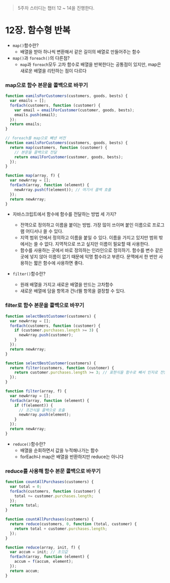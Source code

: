 > 5주차 스터디는 챕터 12 ~ 14을 진행한다.

# 12장. 함수형 반복

- `map()`함수란?
  - 배열을 받아 하나씩 변환해서 같은 길이의 배열로 만들어주는 함수
- `map()`과 `foreach()`의 다른점?
  - `map`과 `foreach`모두 고차 함수로 배열을 반복한다는 공통점이 있지만, map은 새로운 배열을 리턴하는 점이 다르다

### map으로 함수 본문을 콜백으로 바꾸기

```javascript
function eamilsForCustomers(customers, goods, bests) {
  var emails = [];
  forEach(customers, function (customer) {
    var email = emailForCustomer(customer, goods, bests);
    emails.push(email);
  });
  return emails;
}
```

```javascript
// foreach를 map으로 빼낸 버전
function eamilsForCustomers(customers, goods, bests) {
  return map(customers, function (customer) {
    // 본문을 콜백으로 전달
    return emailForCustomer(customer, goods, bests);
  });
}

function map(array, f) {
  var newArray = [];
  forEach(array, function (element) {
    newArray.push(f(element)); // 여기서 콜백 호출
  });
  return newArray;
}
```

- 자바스크립트에서 함수에 함수를 전달하는 방법 세 가지?

  - 전역으로 정의하고 이름을 붙이는 방법. 가장 많이 쓰이며 붙인 이름으로 프로그램 어디서나 쓸 수 있다.
  - 지역 범위 안에서 정의하고 이름을 붙일 수 있다. 이름을 가지고 있지만 범위 밖에서는 쓸 수 없다. 지역적으로 쓰고 싶지만 이름이 필요할 때 사용한다.
  - 함수를 사용하는 곳에서 바로 정의하는 인라인으로 정의하기. 함수를 변수 같은 곳에 넣지 않아 이름이 없기 때문에 익명 함수라고 부른다. 문맥에서 한 번만 사용하는 짧은 함수에 사용하면 좋다.

- `filter()`함수란?
  - 원래 배열을 가지고 새로운 배열을 만드는 고차함수
  - 새로운 배열에 담을 항목과 건너뛸 항목을 결정할 수 있다.

### filter로 함수 본문을 콜백으로 바꾸기

```javascript
function selectBestCustomer(customers) {
  var newArray = [];
  forEach(customers, function (customer) {
    if (customer.purchases.length >= 3) {
      newArray.push(customer);
    }
  });
  return newArray;
}
```

```javascript
function selectBestCustomer(customers) {
  return filter(customers, function (customer) {
    return customer.purchases.length >= 3; // 표현식을 함수로 빼서 인자로 전달
  });
}

function filter(array, f) {
  var newArray = [];
  forEach(array, function (element) {
    if (f(element)) {
      // 조건식을 콜백으로 호출
      newArray.push(element);
    }
  });
  return newArray;
}
```

- `reduce()`함수란?
  - 배열을 순회하면서 값을 누적해나가는 함수
  - forEach나 map은 배열을 반환하지만 reduce는 아니다

### reduce를 사용해 함수 본문 콜백으로 바꾸기

```javascript
function countAllPurchases(customers) {
  var total = 0;
  forEach(customers, function (customer) {
    total += customer.purchases.length;
  });
  return total;
}
```

```javascript
function countAllPurchases(customers) {
  return reduce(customers, 0, function (total, customer) {
    return total + customer.purchases.length;
  });
}

function reduce(array, init, f) {
  var accum = init; // 초깃값
  forEach(array, function (element) {
    accum = f(accum, element);
  });
  return accum;
}
```
